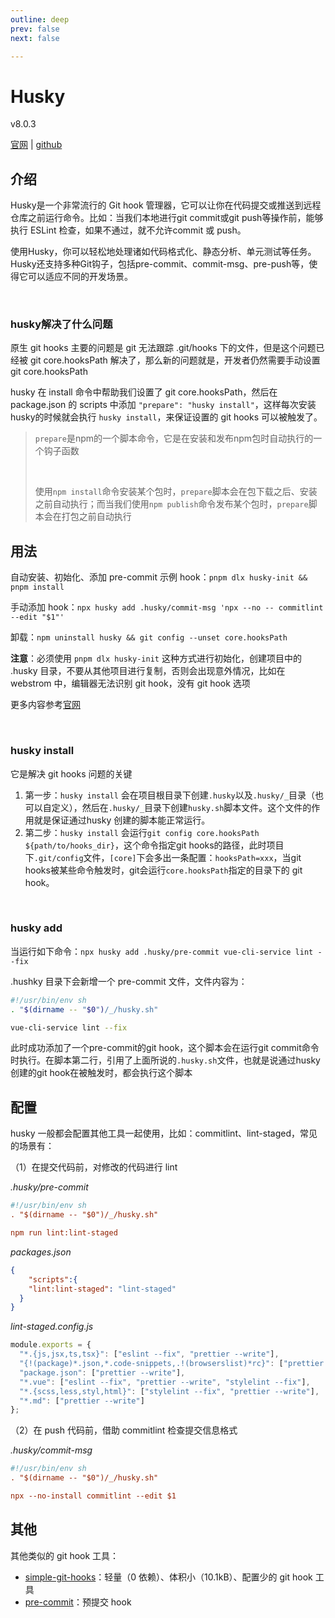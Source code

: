 ```yaml
---
outline: deep
prev: false
next: false

---
```


<h1>Husky</h1><p>v8.0.3</p>

[官网](https://typicode.github.io/husky/) | [github](https://github.com/typicode/husky) 



## 介绍

Husky是一个非常流行的 Git hook 管理器，它可以让你在代码提交或推送到远程仓库之前运行命令。比如：当我们本地进行git commit或git push等操作前，能够执行 ESLint 检查，如果不通过，就不允许commit 或 push。

使用Husky，你可以轻松地处理诸如代码格式化、静态分析、单元测试等任务。Husky还支持多种Git钩子，包括pre-commit、commit-msg、pre-push等，使得它可以适应不同的开发场景。

<br/>

### husky解决了什么问题

原生 git hooks 主要的问题是 git 无法跟踪 .git/hooks 下的文件，但是这个问题已经被 git core.hooksPath 解决了，那么新的问题就是，开发者仍然需要手动设置 git core.hooksPath

husky 在 install 命令中帮助我们设置了 git core.hooksPath，然后在 package.json 的 scripts 中添加 `"prepare": "husky install"`，这样每次安装husky的时候就会执行 `husky install`，来保证设置的 git hooks 可以被触发了。

> `prepare`是npm的一个脚本命令，它是在安装和发布npm包时自动执行的一个钩子函数
>
> <br/>
>
> 使用`npm install`命令安装某个包时，`prepare`脚本会在包下载之后、安装之前自动执行；而当我们使用`npm publish`命令发布某个包时，`prepare`脚本会在打包之前自动执行

## 用法

自动安装、初始化、添加 pre-commit 示例 hook：`pnpm dlx husky-init && pnpm install`

手动添加 hook：`npx husky add .husky/commit-msg 'npx --no -- commitlint --edit "$1"'`

卸载：`npm uninstall husky && git config --unset core.hooksPath`

**注意**：必须使用 `pnpm dlx husky-init` 这种方式进行初始化，创建项目中的 .husky 目录，不要从其他项目进行复制，否则会出现意外情况，比如在 webstrom 中，编辑器无法识别 git hook，没有 git hook 选项

更多内容参考[官网](https://typicode.github.io/husky/getting-started.html)

<br/>

### husky install

它是解决 git hooks 问题的关键

1. 第一步：`husky install` 会在项目根目录下创建`.husky`以及`.husky/_`目录（也可以自定义），然后在`.husky/_`目录下创建`husky.sh`脚本文件。这个文件的作用就是保证通过husky 创建的脚本能正常运行。
2. 第二步：`husky install` 会运行`git config core.hooksPath ${path/to/hooks_dir}`，这个命令指定git hooks的路径，此时项目下`.git/config`文件，`[core]`下会多出一条配置：`hooksPath=xxx`，当git hooks被某些命令触发时，git会运行`core.hooksPath`指定的目录下的 git hook。

<br/>

### husky add

当运行如下命令：`npx husky add .husky/pre-commit vue-cli-service lint --fix`

.hushky 目录下会新增一个 pre-commit 文件，文件内容为：

```sh 
#!/usr/bin/env sh
. "$(dirname -- "$0")/_/husky.sh"

vue-cli-service lint --fix
```

此时成功添加了一个pre-commit的git hook，这个脚本会在运行git commit命令时执行。在脚本第二行，引用了上面所说的`.husky.sh`文件，也就是说通过husky创建的git hook在被触发时，都会执行这个脚本



## 配置

husky 一般都会配置其他工具一起使用，比如：commitlint、lint-staged，常见的场景有：

（1）在提交代码前，对修改的代码进行 lint

*.husky/pre-commit*

```ini
#!/usr/bin/env sh
. "$(dirname -- "$0")/_/husky.sh"

npm run lint:lint-staged
```

*packages.json*

```json
{
	"scripts":{
    "lint:lint-staged": "lint-staged"
  }
}
```

*lint-staged.config.js*

```js
module.exports = {
  "*.{js,jsx,ts,tsx}": ["eslint --fix", "prettier --write"],
  "{!(package)*.json,*.code-snippets,.!(browserslist)*rc}": ["prettier --write--parser json"],
  "package.json": ["prettier --write"],
  "*.vue": ["eslint --fix", "prettier --write", "stylelint --fix"],
  "*.{scss,less,styl,html}": ["stylelint --fix", "prettier --write"],
  "*.md": ["prettier --write"]
};
```

（2）在 push 代码前，借助 commitlint 检查提交信息格式

*.husky/commit-msg*

```ini
#!/usr/bin/env sh
. "$(dirname -- "$0")/_/husky.sh"

npx --no-install commitlint --edit $1
```



## 其他 

其他类似的 git hook 工具：

- [simple-git-hooks](https://github.com/toplenboren/simple-git-hooks)：轻量（0 依赖）、体积小（10.1kB）、配置少的 git hook 工具
- [pre-commit](https://github.com/observing/pre-commit)：预提交 hook
